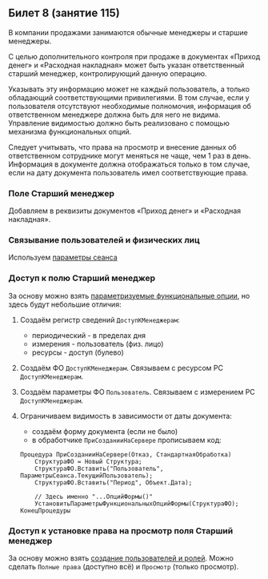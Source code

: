 ## Билет 8 (занятие 115)

В компании продажами занимаются обычные менеджеры и старшие менеджеры. 

С целью дополнительного контроля при продаже в документах «Приход денег» и «Расходная накладная» может быть указан ответственный старший менеджер, контролирующий данную операцию. 

Указывать эту информацию может не каждый пользователь, а только обладающий соответствующими привилегиями. В том случае, если у пользователя отсутствуют необходимые полномочия, информация об ответственном менеджере должна быть для него не видима. Управление видимостью должно быть реализовано с помощью механизма функциональных опций. 

Следует учитывать, что права на просмотр и внесение данных об ответственном сотруднике могут меняться не чаще, чем 1 раз в день. Информация в документе должна отображаться только в том случае, если на дату документа пользователь имел соответствующие права.


### Поле **Старший менеджер**

Добавляем в реквизиты документов «Приход денег» и «Расходная накладная».


### Связывание пользователей и физических лиц
Используем [параметры сеанса](уф%20общее.md#user-and-person)


### Доступ к полю **Старший менеджер**

За основу можно взять [параметризуемые функциональные опции](уф%20общее.md#fo-params), но здесь будут небольшие отличия:

1. Создаём регистр сведений `ДоступКМенеджерам`:
    - периодический - в пределах дня
    - измерения - пользователь (физ. лицо)
    - ресурсы - доступ (булево)

2. Создаём ФО `ДоступКМенеджерам`. Связываем с ресурсом РС `ДоступКМенеджерам`.

3. Создаём параметры ФО `Пользователь`. Связываем с измерением РС `ДоступКМенеджерам`.

4. Ограничиваем видимость в зависимости от даты документа:
    - создаём форму документа (если не было)
    - в обработчике `ПриСозданииНаСервере` прописываем код:
    ```1c
    Процедура ПриСозданииНаСервере(Отказ, СтандартнаяОбработка)
        СтруктураФО = Новый Структура;
        СтруктураФО.Вставить("Пользователь", ПараметрыСеанса.ТекущийПользователь);
        СтруктураФО.Вставить("Период", Объект.Дата);  
        
        // Здесь именно "...ОпцийФормы()"
        УстановитьПараметрыФункциональныхОпцийФормы(СтруктураФО);
    КонецПроцедуры
    ```


### Доступ к установке права на просмотр поля **Старший менеджер**

За основу можно взять [создание пользователей и ролей](уф%20общее.md#user-creation). Можно сделать `Полные права` (доступно всё) и `Просмотр` (только просмотр).

